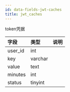 ```yaml
---
id: data-fields-jwt-caches
title: jwt_caches
---
```


token凭据

| 字段 | 类型 | 说明 |
| :- | :- | :- |
| user_id | int |  |
| key | varchar |  |
| value | text |  |
| minutes | int |  |
| status | tinyint |  |